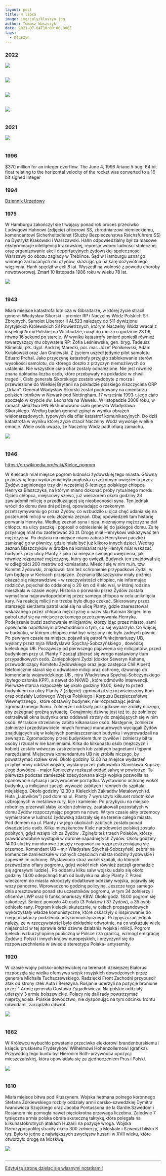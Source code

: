 ```yaml
---
layout: post
title: 4 lipca
image: img/july/kluszyn.jpg
author: Tomasz Waszczyk
date: 2021-07-04T10:00:00.000Z
tags:
  - Kłuszyn
---
```


### 2022

<img src="./img/july/commodityindex.jpeg"><br><br>

<img src="./img/july/investmentclock.jpeg"><br><br>

<img src="./img/july/why.jpeg"><br><br>

<img src="./img/july/zblizasiekoniec.jpeg"><br><br>

### 2021

<img src="./img/july/dowjones.jpeg"><br><br>

### 1996

$370 million for an integer overflow. The June 4, 1996 Ariane 5 bug: 64 bit float relating to the horizontal velocity of the rocket was converted to a 16 bit signed integer

### 1994

<a href="./documents/july/dziennikurzedowy.pdf" target="_blank">Dziennik Urzędowy</a>

### 1975

W Hamburgu zakończył się trwający ponad rok proces przeciwko Ludwigowi Hahnowi (zdjęcie) oficerowi SS, zbrodniarzowi niemieckiemu, komendantowi Sicherheitsdienst (Służby Bezpieczeństwa Reichsführera SS) na Dystrykt Krakowski i Warszawski.
Hahn odpowiedzialny był za masowe eksterminacje inteligencji krakowskiej, represje wobec ludności stołecznej oraz organizowanie akcji deportacyjnych żydowskiej społeczności Warszawy do obozu zagłady w Treblince.
Sąd w Hamburgu uznał go winnego zarzucanych mu czynów, skazując go na karę dożywotniego więzienia. Hanh spędził w celi 8 lat. Wyszedł na wolność z powodu choroby nowotworowej. Zmarł 10 listopada 1986 roku w wieku 78 lat.

<img src="./img/july/hahn.jpg"><br><br>

### 1943

Miała miejsce katastrofa lotnicza w Gibraltarze, w której życie stracił generał Władysław Sikorski - premier RP i Naczelny Wódz Polskich Sił Zbrojnych.
Samolot Liberator II AL523 należący do 511 dywizjonu brytyjskich Królewskich Sił Powietrznych, którym Naczelny Wódz wracał z inspekcji Armii Polskiej na Wschodzie, runął do morza o godzinie 23.06, równo 16 sekund po starcie. W wyniku katastrofy śmierć ponieśli również towarzyszący mu obywatele RP: Zofia Leśniewska, gen. bryg. Tadeusz Klimecki, płk. dypl. Andrzej Marecki, por. mar. Józef Ponikiewski, Adam Kułakowski oraz Jan Gralewski. Z życiem uszedł jedynie pilot samolotu Eduard Prchal. Jako przyczynę katastrofy przyjęto zablokowanie sterów wysokości samolotu, do którego doszło z przyczyn niemożliwych do ustalenia. Nie wszystkie ciała ofiar zostały odnalezione. Nie jest również znana dokładna liczba osób, które przebywały na pokładzie w chwili tragedii. Ciało generała Sikorskiego zostało wydobyte z morza i przewiezione do Wielkiej Brytanii na pokładzie polskiego niszczyciela ORP „Orkan”. Generał Władysław Sikorski został pochowany na cmentarzu polskich lotników w Newark pod Nottingham. 17 września 1993 r. jego ciało spoczęło w krypcie św. Leonarda na Wawelu. W listopadzie 2008 roku, w ramach śledztwa IPN ekshumowano ciało generała Władysława Sikorskiego. Według badań generał zginął w wyniku obrażeń wielonarządowych, typowych dla ofiar katastrof komunikacyjnych. Do dziś katastrofa w wyniku której życie stracił Naczelny Wódz wywołuje wielkie emocje. Wiele osób uważa, że Naczelny Wódz padł ofiarą zamachu.

<img src="./img/july/gibraltar.jpg"><br><br>

### 1946

https://en.wikipedia.org/wiki/Kielce_pogrom

W Kielcach miał miejsce pogrom ludności żydowskiej tego miasta.
Główną przyczyną tego wydarzenia była pogłoska o rzekomym uwięzieniu przez Żydów, zaginionego trzy dni wcześniej 8-letniego polskiego chłopca Henryka Błaszczyka, na którym miano dokonać próby rytualnego mordu. Ojciec chłopca, miejscowy szewc, już wieczorem około godziny 23 zawiadomił milicję o przedłużającej się nieobecności syna. Ten jednak wrócił do domu dwa dni później, opowiadając o rzekomym przetrzymywaniu go przez Żydów, co wzbudziło u ojca chęć udania się na posterunek milicji w celu złożenia zeznań. Obaj opowiedzieli tam historię porwania Henryka. Według zeznań syna i ojca, nieznajomy mężczyzna dał chłopcu na ulicy paczkę i poprosił o odniesienie jej do jakiegoś domu. Za tę przysługę miał mu zaoferować 20 zł. Drogę miał Henrykowi wskazywać ten mężczyzna. Po dojściu na miejsce miano zabrać Henrykowi paczkę i zamknąć go w piwnicy, gdzie miało być już kilkoro innych dzieci. Według zeznań Błaszczyków w drodze na komisariat mały Henryk miał wskazać budynek przy ulicy Planty 7 jako na miejsce swojego uwięzienia, jak również rozpoznać mężczyznę, który go uwięził. Budynek ten znajdował się w odległości 200 metrów od komisariatu. Mieścił się w nim m.in. tzw. Komitet Żydowski, znajdowali tam też schronienie przypadkowi Żydzi, w tym będący w Kielcach przejazde. Zeznania Błaszczyków miały później okazać się nieprawdziwe – w rzeczywistości chłopiec, nie informując rodziców, pojechał do oddalonej o 20 km od Kielc wsi, w której rodzina mieszkała w czasie wojny. Historia o porwaniu przez Żydów została wymyślona najprawdopodobniej przez samego chłopca w celu uniknięcia kary.
Na reakcję milicji nie trzeba było długo czekać. Skierowany przez starszego sierżanta patrol udał się na ulicę Planty, gdzie zaaresztował wskazanego przez chłopca mężczyznę o nazwisku Kalman Singer. Inny patrol udał się na miejsce rzekomego przetrzymywania Henryka. Podejrzenie budzi zachowanie milicjantów, którzy idąc przez miasto, sami opowiadali napotkanym przechodniom o tym, co się wydarzyło. Co więcej, w budynku, w którym chłopiec miał być więziony nie było żadnych piwnic. Po pewnym czasie na miejscu pojawił się patrol funkcjonariuszy UB, wysłany przez mjra Władysława Spychaj-Sobczyńskiego , dowódcę kieleckiego UB.
Począwszy od pierwszego pojawienia się milicjantów, przed budynkiem przy ul. Planty 7 zaczął zbierać się wrogo nastawiony tłum przypadkowych osób. Zaniepokojeni Żydzi (doktor Seweryn Kahane, przewodniczący Komitetu Żydowskiego oraz jego zastępca Chil Alpert) telefonicznie starali się o odwołanie milicji oraz ochronę, dzwoniąc do komendanta wojewódzkiego UB , mjra Władysława Spychaj-Sobczyńskiego (byłego członka KPP), a nawet do NKWD , które odmówiło interwencji.
Pierwsze starcia rozpoczęły się około godziny 10.00, kiedy to przed budynkiem na ulicy Planty 7 (zdjęcie) zgromadził się rozwścieczony tłum oraz oddziały Ludowego Wojska Polskiego i Korpusu Bezpieczeństwa Wewnętrznego , które obstawiły budynek, nie rozpraszając jednak zgromadzonego tłumu. Żołnierze i oddziały porządkowe nie zrobiły niczego, aby zażegnać groźną sytuację. Conajmniej dziwne jest też to, że żołnierze ostrzeliwali okna budynku oraz oddawali strzały do znajdujących się w nim osób. W trakcie strzelaniny zabito kilkanaście osób. Następnie, żołnierze żołnierze i przedstawiciele innych formacji mundurowych wyciągali Żydów znajdujących się w kolejnych pomieszczeniach budynku i wyprowadzali na zewnątrz. Zgromadzony przed budynkiem tłum cywilów i żołnierzy bił te osoby i rzucał w nie kamieniami. Kilka do kilkunastu osób (mężczyzn i kobiet) zostało wówczas zastrzelonych lub zabitych bagnetami i tępymi narzędziami. Miejscowa komendantura UB nie zrobiła niczego, by powstrzymać rozlew krwi. Około godziny 12.00 na miejsce wydarzeń przybył nowy oddział wojska, wysłany przez
pułkownika Stanisława Kupszę. Jego dowódca – major Konieczny rozkazał oddać salwę w powietrze. Ta pierwsza podczas zamieszek zdecydowana akcja wojska pozwoliła na opanowanie sytuacji i przywrócenie porządku. Wystawiono ochronę wokół budynku, a milicjanci zaczęli wywozić zabitych i rannych do szpitala miejskiego. Około godziny 12.30 z Kieleckich Zakładów Metalowych (d. Huta „Ludwików”) pod dom na ul. Planty 7 wyruszyło kilkuset robotników uzbrojonych w metalowe rury, kije i kamienie. Po przybyciu na miejsce robotnicy przerwali słaby kordon żołnierzy, zaatakowali pozostałych w domu Żydów rozpoczynając pogrom na nowo. W tym czasie akty przemocy wymierzone w ludność żydowską zdarzały się na terenie całego miasta. Pod domem na ul. Planty i w jego okolicach zabitych zostało ponad dwadzieścia osób. Kilku mieszkańców Kielc narodowości polskiej zostało pobitych, gdyż wzięto ich za Żydów . Zginęło też trzech Polaków, którzy prawdopodobnie wystąpili w obronie napadniętych Żydów.
Około godziny 14.00 służby mundurowe zaczęły reagować na rozprzestrzeniającą się przemoc. Komendant UB – mjr Władysław Spychaj-Sobczyński, zebrał na komendzie zamieszkałe w różnych częściach miasta rodziny żydowskie i zapewnił im ochronę. Wystawiono straż wokół szpitali, do których przewożono ofiary pogromu, gdyż wokół nich również zaczęli gromadzić się agresywni ludzie] . Po oddaniu kilku salw wojsku udało się około godziny 14.00 odepchnąć tłum od budynku na ulicy Planty 7. Przed wieczorem do miasta wkroczyły dodatkowe oddziały wojska, pojawiły się wozy pancerne. Wprowadzono godzinę policyjną. Jeszcze tego samego dnia aresztowano ponad stu uczestników pogromu, w tym 34 żołnierzy i oficerów LWP oraz 6 funkcjonariuszy KBW. Około godz. 18.00 pogrom się zakończył.
Śmierć poniosło 40 osób (3 Polaków i 37 Żydów), a 35 osób odniosło rany.
Pogrom kielecki skutecznie, w celach propagandowych wykorzystały władze komunistyczne, które oskarżyły o inspirowanie do niego działaczy podziemia antykomunistycznego. Przypyszczać jednak należy, że w rzeczywistości było dokładnie odwrotnie, na co wskazuje wiele niejasności w tej sprawie oraz dziwne działania wojska i milicji.
Pogrom kielecki wzburzył opinię publiczną w Polsce i za granicą, wzmógł emigrację Żydów z Polski i innych krajów europejskich, i przyczynił się do rozpowszechnienia w świecie stereotypu Polaka- antysemity.

### 1920

W czasie wojny polsko-bolszewickiej na terenach dzisiejszej Białorusi rozpoczęła się wielka ofensywa wojsk rosyjskich dowodzonych przez generała Michaiła Tuchaczewskiego. Radziecki Front Zachodni przypuscił atak od strony rzek Auta i Berezyna. Rosjanie uderzyli na pozycje bronione przez 1 Armię generała Gustawa Zygadłowicza.
Na polskie oddziały uderzyły 3 armie
bolszewickie. Polacy nie dali rady
powstrzymać nieprzyjaciela. Polskie
dowództwo, nie dysponując na tym odcinku
frontu odwodami, zarządziło odwrót.

<img src="./img/july/odwrot.jpg"><br><br>

### 1662

W Królewcu wybuchło powstanie przeciwko elektorowi brandenburskiemu i księciu pruskiemu Fryderykowi Wilhelmowi Hohenzollernowi (grafika).
Przywódcą tego buntu był Hieronim Roth-przywódca opozycji mieszczańskiej, która opowiadała się za zjednoczeniem Prus i Polski.

<img src="./img/july/hohen.jpg"><br><br>

### 1610

Miała miejsce bitwa pod Kłuszynem.
Wojska hetmana polnego koronnego Stefana Żółkiewskiego rozbiły oddziały armii carsko-szwedzkiej Dymitra Iwanowicza Szujskiego oraz Jacoba Pontussona de la Gardie.Szwedom i Rosjanom nie pomogła nawet pięciokrotna przewaga liczebna. Zaledwie 7 tysięczna armia polska obrała skuteczną taktykę,która polegała na kilkunastokrotnych atakach Huzarii na pozycje wroga. Wojska Rzeczypospolitej straciły
około 300 żołnierzy, a Moskale i Szwedzi
blisko 8 tys. Było to jedno z największych
zwycięstw husarii w XVII wieku, które
otworzyło drogę na Moskwę.

<img src="./img/july/kluszyn.jpg"><br><br>

---

<a href="https://github.com/TomaszWaszczyk/historia.waszczyk.com/edit/master/src/content/july-4.md" target="_blank">Edytuj tę stronę dzieląc się własnymi notatkami!</a>
